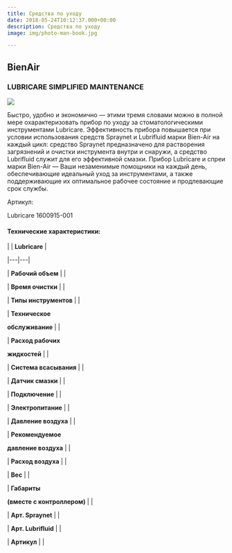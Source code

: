 ```yaml
---
title: Средства по уходу
date: 2018-05-24T10:12:37.000+00:00
description: Средства по уходу
image: img/photo-man-book.jpg

---
```

## BienAir

### **LUBRICARE** SIMPLIFIED MAINTENANCE

![](/uploads/1600915-001_ba_maintenance_lubricare_left_1.png)

Быстро, удобно и экономично — этими тремя словами можно в полной мере охарактеризовать прибор по уходу за стоматологическими инструментами Lubricare. Эффективность прибора повышается при условии использования средств Spraynet и Lubrifluid марки Bien-Air на каждый цикл: средство Spraynet предназначено для растворения загрязнений и очистки инструмента внутри и снаружи, а средство Lubrifluid служит для его эффективной смазки. Прибор Lubricare и спреи марки Bien-Air — Ваши незаменимые помощники на каждый день, обеспечивающие идеальный уход за инструментами, а также поддерживающие их оптимальное рабочее состояние и продлевающие срок службы.

Артикул:

Lubricare 1600915-001

#### Технические характеристики:

|   | **Lubricare**  |

|---|---|

| **Рабочий объем**  |   |

| **Время очистки**  |   |

| **Типы инструментов**  |   |

| **Техническое** 

**обслуживание**  |   |

| **Расход рабочих** 

**жидкостей**  |   |

| **Система всасывания**  |   |

| **Датчик смазки**  |   |

| **Подключение**  |   |

| **Электропитание**  |   |

| **Давление воздуха**  |   |

| **Рекомендуемое** 

**давление воздуха**  |   |

| **Расход воздуха**  |   |

| **Вес**  |   |

| **Габариты** 

**(вместе с контроллером)**  |   |

| **Арт. Spraynet**  |   |

| **Арт. Lubrifluid**  |   |

| **Артикул**  |   |